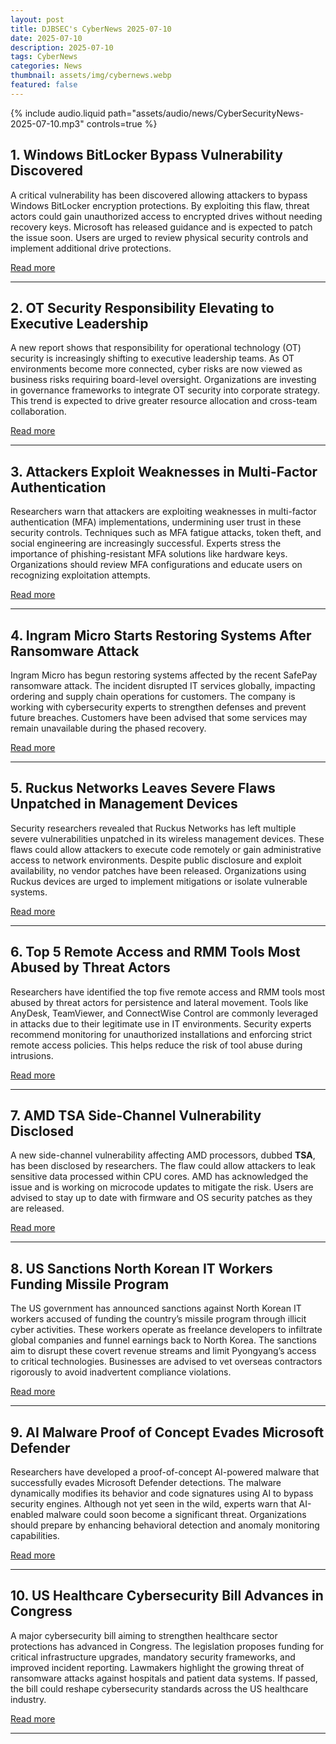 ```yaml
---
layout: post
title: DJBSEC's CyberNews 2025-07-10
date: 2025-07-10
description: 2025-07-10
tags: CyberNews
categories: News
thumbnail: assets/img/cybernews.webp
featured: false
---
```


<div class="row mt-3">
    <div class="col-sm mt-3 mt-md-0">
        {% include audio.liquid path="assets/audio/news/CyberSecurityNews-2025-07-10.mp3" controls=true %}
    </div>
</div>

## 1. Windows BitLocker Bypass Vulnerability Discovered

A critical vulnerability has been discovered allowing attackers to bypass Windows BitLocker encryption protections. By exploiting this flaw, threat actors could gain unauthorized access to encrypted drives without needing recovery keys. Microsoft has released guidance and is expected to patch the issue soon. Users are urged to review physical security controls and implement additional drive protections.

[Read more](https://cybersecuritynews.com/windows-bitlocker-bypass-vulnerability/)

---

## 2. OT Security Responsibility Elevating to Executive Leadership

A new report shows that responsibility for operational technology (OT) security is increasingly shifting to executive leadership teams. As OT environments become more connected, cyber risks are now viewed as business risks requiring board-level oversight. Organizations are investing in governance frameworks to integrate OT security into corporate strategy. This trend is expected to drive greater resource allocation and cross-team collaboration.

[Read more](https://www.securitymagazine.com/articles/101751-ot-security-responsibility-is-elevating-to-executive-leadership)

---

## 3. Attackers Exploit Weaknesses in Multi-Factor Authentication

Researchers warn that attackers are exploiting weaknesses in multi-factor authentication (MFA) implementations, undermining user trust in these security controls. Techniques such as MFA fatigue attacks, token theft, and social engineering are increasingly successful. Experts stress the importance of phishing-resistant MFA solutions like hardware keys. Organizations should review MFA configurations and educate users on recognizing exploitation attempts.

[Read more](https://www.bleepingcomputer.com/news/security/the-mfa-you-trust-is-lying-to-you-and-heres-how-attackers-exploit-it/)

---

## 4. Ingram Micro Starts Restoring Systems After Ransomware Attack

Ingram Micro has begun restoring systems affected by the recent SafePay ransomware attack. The incident disrupted IT services globally, impacting ordering and supply chain operations for customers. The company is working with cybersecurity experts to strengthen defenses and prevent future breaches. Customers have been advised that some services may remain unavailable during the phased recovery.

[Read more](https://www.bleepingcomputer.com/news/security/ingram-micro-starts-restoring-systems-after-ransomware-attack/)

---

## 5. Ruckus Networks Leaves Severe Flaws Unpatched in Management Devices

Security researchers revealed that Ruckus Networks has left multiple severe vulnerabilities unpatched in its wireless management devices. These flaws could allow attackers to execute code remotely or gain administrative access to network environments. Despite public disclosure and exploit availability, no vendor patches have been released. Organizations using Ruckus devices are urged to implement mitigations or isolate vulnerable systems.

[Read more](https://www.bleepingcomputer.com/news/security/ruckus-networks-leaves-severe-flaws-unpatched-in-management-devices/)

---

## 6. Top 5 Remote Access and RMM Tools Most Abused by Threat Actors

Researchers have identified the top five remote access and RMM tools most abused by threat actors for persistence and lateral movement. Tools like AnyDesk, TeamViewer, and ConnectWise Control are commonly leveraged in attacks due to their legitimate use in IT environments. Security experts recommend monitoring for unauthorized installations and enforcing strict remote access policies. This helps reduce the risk of tool abuse during intrusions.

[Read more](https://cybersecuritynews.com/top-5-remote-access-and-rmm-tools-most-abused-by-threat-actors/)

---

## 7. AMD TSA Side-Channel Vulnerability Disclosed

A new side-channel vulnerability affecting AMD processors, dubbed **TSA**, has been disclosed by researchers. The flaw could allow attackers to leak sensitive data processed within CPU cores. AMD has acknowledged the issue and is working on microcode updates to mitigate the risk. Users are advised to stay up to date with firmware and OS security patches as they are released.

[Read more](https://go.theregister.com/feed/www.theregister.com/2025/07/09/amd_tsa_side_channel/)

---

## 8. US Sanctions North Korean IT Workers Funding Missile Program

The US government has announced sanctions against North Korean IT workers accused of funding the country’s missile program through illicit cyber activities. These workers operate as freelance developers to infiltrate global companies and funnel earnings back to North Korea. The sanctions aim to disrupt these covert revenue streams and limit Pyongyang’s access to critical technologies. Businesses are advised to vet overseas contractors rigorously to avoid inadvertent compliance violations.

[Read more](https://go.theregister.com/feed/www.theregister.com/2025/07/09/us_sanctions_north_korean_it/)

---

## 9. AI Malware Proof of Concept Evades Microsoft Defender

Researchers have developed a proof-of-concept AI-powered malware that successfully evades Microsoft Defender detections. The malware dynamically modifies its behavior and code signatures using AI to bypass security engines. Although not yet seen in the wild, experts warn that AI-enabled malware could soon become a significant threat. Organizations should prepare by enhancing behavioral detection and anomaly monitoring capabilities.

[Read more](https://www.darkreading.com/endpoint-security/ai-malware-poc-evades-microsoft-defender)

---

## 10. US Healthcare Cybersecurity Bill Advances in Congress

A major cybersecurity bill aiming to strengthen healthcare sector protections has advanced in Congress. The legislation proposes funding for critical infrastructure upgrades, mandatory security frameworks, and improved incident reporting. Lawmakers highlight the growing threat of ransomware attacks against hospitals and patient data systems. If passed, the bill could reshape cybersecurity standards across the US healthcare industry.

[Read more](https://cyberscoop.com/health-care-cybersecurity-big-beautiful-bill-cuts-congress/)

---
